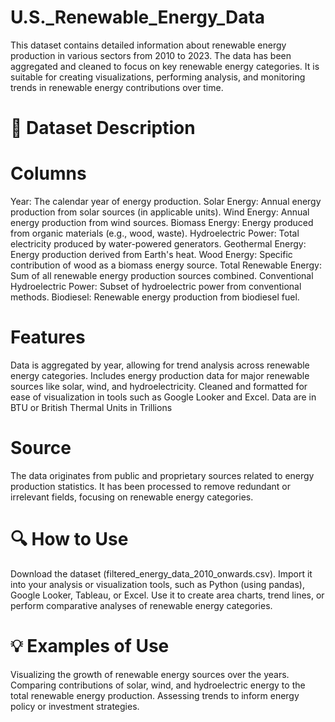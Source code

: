 # U.S._Renewable_Energy_Data
This dataset contains detailed information about renewable energy production in various sectors from 2010 to 2023. The data has been aggregated and cleaned to focus on key renewable energy categories. It is suitable for creating visualizations, performing analysis, and monitoring trends in renewable energy contributions over time.

# 📄 Dataset Description

# Columns
Year: The calendar year of energy production.
Solar Energy: Annual energy production from solar sources (in applicable units).
Wind Energy: Annual energy production from wind sources.
Biomass Energy: Energy produced from organic materials (e.g., wood, waste).
Hydroelectric Power: Total electricity produced by water-powered generators.
Geothermal Energy: Energy production derived from Earth's heat.
Wood Energy: Specific contribution of wood as a biomass energy source.
Total Renewable Energy: Sum of all renewable energy production sources combined.
Conventional Hydroelectric Power: Subset of hydroelectric power from conventional methods.
Biodiesel: Renewable energy production from biodiesel fuel.

# Features
Data is aggregated by year, allowing for trend analysis across renewable energy categories.
Includes energy production data for major renewable sources like solar, wind, and hydroelectricity.
Cleaned and formatted for ease of visualization in tools such as Google Looker and Excel.
Data are in BTU or British Thermal Units in Trillions

# Source
The data originates from public and proprietary sources related to energy production statistics. It has been processed to remove redundant or irrelevant fields, focusing on renewable energy categories.

# 🔍 How to Use
Download the dataset (filtered_energy_data_2010_onwards.csv).
Import it into your analysis or visualization tools, such as Python (using pandas), Google Looker, Tableau, or Excel.
Use it to create area charts, trend lines, or perform comparative analyses of renewable energy categories.

# 💡 Examples of Use
Visualizing the growth of renewable energy sources over the years.
Comparing contributions of solar, wind, and hydroelectric energy to the total renewable energy production.
Assessing trends to inform energy policy or investment strategies.
